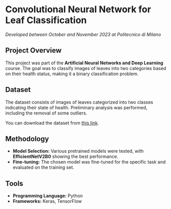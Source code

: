 # Convolutional Neural Network for Leaf Classification

*Developed between October and November 2023 at Politecnico di Milano*

## Project Overview
This project was part of the **Artificial Neural Networks and Deep Learning** course. The goal was to classify images of leaves into two categories based on their health status, making it a binary classification problem.

## Dataset
The dataset consists of images of leaves categorized into two classes indicating their state of health. Preliminary analysis was performed, including the removal of some outliers.

You can download the dataset from [this link](https://drive.google.com/drive/u/0/folders/152B-_69uFDqnDyBIbS0gEhjlwHmqEKeB).

## Methodology
- **Model Selection:** Various pretrained models were tested, with **EfficientNetV2B0** showing the best performance.
- **Fine-tuning:** The chosen model was fine-tuned for the specific task and evaluated on the training set.

## Tools
- **Programming Language:** Python
- **Frameworks:** Keras, TensorFlow
